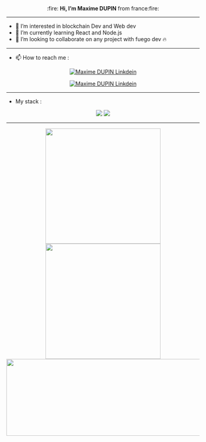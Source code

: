 <div align="center">:fire: <strong>Hi, I’m Maxime DUPIN</strong> from france:fire: </div>

-----------------

- 👀 I’m interested in blockchain Dev and Web dev
- 🌱 I’m currently learning React and Node.js
- 💞️ I’m looking to collaborate on any project with fuego dev :fire:

-----------------

- 📫 How to reach me :
<div align = "center">
<a href="https://www.linkedin.com/in/maxime-dupin-64454a148/" target="_blank" rel="nofollow"><img align="center" alt="Maxime DUPIN Linkdein" height="auto" src="https://img.shields.io/badge/LinkedIn-0077B5?style=for-the-badge&logo=linkedin&logoColor=white" /></a>  

<a href="https://www.instagram.com/nutstothemoon/" target="_blank" rel="nofollow"><img align="center" alt="Maxime DUPIN Linkdein" height="auto" src="https://img.shields.io/badge/Instagram-E4405F?style=for-the-badge&logo=instagram&logoColor=white" /></a>
</div>

-----------------

- My stack :
    
<div align = "center">
    <img src="https://img.shields.io/badge/Node.js-43853D?style=for-the-badge&logo=node.js&logoColor=61DAFB"/>
    <img src="https://img.shields.io/badge/React-20232A?style=for-the-badge&logo=react&logoColor=61DAFB"/>   
</div>

-----------------

<p align = "center">
  <img src = "https://github-readme-stats.vercel.app/api?username=Nutstothemoo&show_icons=true&theme=algolia&count_private=true" width = 300>
  <img src = "https://github-readme-streak-stats.herokuapp.com?user=Nutstothemoo&theme=algolia" width = 300>
  <img src="https://activity-graph.herokuapp.com/graph?username=Nutstothemoo&theme=react-dark" width = 600 height = 200/>
  
<!--   <img src = "https://github-readme-stats.vercel.app/api/top-langs/?username=Nutstothemoo&layout=default&theme=algolia" > -->
</p>
